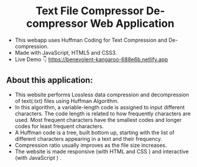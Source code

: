 <div align="center">
<h1> Text File Compressor De-compressor Web Application</h1>
</div>

- This webapp uses Huffman Coding for Text Compression and De-compression.
- Made with JavaScript, HTML5 and CSS3.
- Live Demo 👇
  <a href='https://benevolent-kangaroo-688e6b.netlify.app' target="blank">https://benevolent-kangaroo-688e6b.netlify.app</a>

## About this application:

- This website performs Lossless data compression and decompression of text(.txt) files using Huffman Algorithm.
- In this algorithm, a variable-length code is assigned to input different characters. The code length is related to how frequently characters are used. Most frequent characters have the smallest codes and longer codes for least frequent characters.
- A Huffman code is a tree, built bottom up, starting with the list of different characters appearing in a text and their frequency.
- Compression ratio usually improves as the file size increases.
- The website is made responsive (with HTML and CSS ) and interactive (with JavaScript ) .
